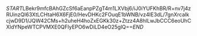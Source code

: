 $START$LBekr9mfcBAhGZcSf6aEanpPZgT4m1LXVbj6/iJ0iYUFKhBR/R+nv7j4zRUinzQI63XtLCHtaH6X6FjE0/HevDHKc2FOuqE1bWNB/vz4IE3dL/7gnXrcaIkcjwD9D1/JQW42CMs+h2uheH4hoZxEGKk30z+Ztzz4A8hlLwJbCCC6eoUhCXldYNpeWTCPVMXE0QFlyEPO6wDiLD4eO25glQ==$END$